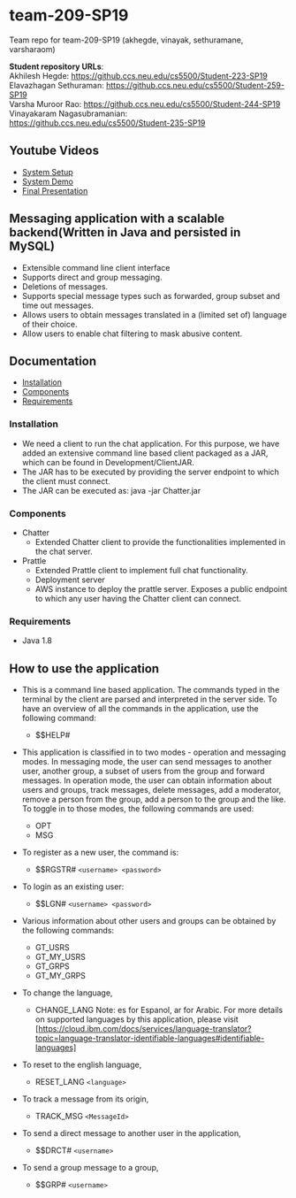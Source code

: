 # team-209-SP19
Team repo for team-209-SP19 (akhegde, vinayak, sethuramane, varsharaom) 

**Student repository URLs**:<br>
Akhilesh Hegde: https://github.ccs.neu.edu/cs5500/Student-223-SP19<br>
Elavazhagan Sethuraman: https://github.ccs.neu.edu/cs5500/Student-259-SP19<br>
Varsha Muroor Rao: https://github.ccs.neu.edu/cs5500/Student-244-SP19<br>
Vinayakaram Nagasubramanian: https://github.ccs.neu.edu/cs5500/Student-235-SP19<br>

## Youtube Videos
- [System Setup](https://youtu.be/N6ODQkEy_kQ)
- [System Demo](https://youtu.be/OxmLVMbMJ9s)
- [Final Presentation](https://youtu.be/lPfVFpD00o8)

## Messaging application with a scalable backend(Written in Java and persisted in MySQL)
- Extensible command line client interface
- Supports direct and group messaging.
- Deletions of messages.
- Supports special message types such as forwarded, group subset and time out messages.
- Allows users to obtain messages translated in a (limited set of) language of their choice.
- Allow users to enable chat filtering to mask abusive content.

## Documentation
- [Installation](#installation)
- [Components](#components)
- [Requirements](#requirements)

### Installation
* We need a client to run the chat application. For this purpose, we have added an extensive command line based client packaged as a JAR, which can be found in Development/ClientJAR.
* The JAR has to be executed by providing the server endpoint to which the client must connect.
* The JAR can be executed as: java -jar Chatter.jar <endpoint>

### Components
* Chatter
  * Extended Chatter client to provide the functionalities implemented in the chat server.
* Prattle
  * Extended Prattle client to implement full chat functionality.
  * Deployment server
  * AWS instance to deploy the prattle server. Exposes a public endpoint to which any user having the Chatter client can connect.
  
### Requirements
* Java 1.8

## How to use the application
* This is a command line based application. The commands typed in the terminal by the client are parsed and interpreted in the server side. To have an overview of all the commands in the application, use the following command:
  * $$HELP#
 
* This application is classified in to two modes - operation and messaging modes. In messaging mode, the user can send messages to another user, another group, a subset of users from the group and forward messages. In operation mode, the user can obtain information about users and groups, track messages, delete messages, add a moderator, remove a person from the group, add a person to the group and the like. To toggle in to those modes, the following commands are used:
  * OPT
  * MSG
          
* To register as a new user, the command is:
  * $$RGSTR# `<username> <password>`
 
* To login as an existing user:
  * $$LGN# `<username> <password>`
 
* Various information about other users and groups can be obtained by the following commands:
  * GT_USRS
  * GT_MY_USRS
  * GT_GRPS
  * GT_MY_GRPS
           
* To change the language,
  * CHANGE_LANG <language>
   Note: es for Espanol, ar for Arabic. For more details on supported languages by this application, please visit 
 [https://cloud.ibm.com/docs/services/language-translator?topic=language-translator-identifiable-languages#identifiable-languages] 
 
* To reset to the english language,
  * RESET_LANG `<language>`
 
* To track a message from its origin, 
  * TRACK_MSG `<MessageId>`
 
* To send a direct message to another user in the application,
  * $$DRCT# `<username>`
 
* To send a group message to a group,
  * $$GRP# `<username>` 
